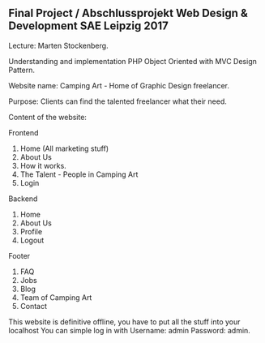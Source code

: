 Final Project / Abschlussprojekt Web Design & Development SAE Leipzig 2017 
-

Lecture: Marten Stockenberg.

Understanding and implementation PHP Object Oriented with MVC Design Pattern.

Website name: Camping Art - Home of Graphic Design freelancer.

Purpose: Clients can find the talented freelancer what their need.

Content of the website:

Frontend
1. Home (All marketing stuff)
2. About Us
3. How it works.
4. The Talent - People in Camping Art
5. Login

Backend
1. Home
2. About Us
3. Profile
4. Logout

Footer
1. FAQ
2. Jobs
3. Blog
4. Team of Camping Art
5. Contact

This website is definitive offline, you have to put all the stuff into your localhost
You can simple log in with Username: admin Password: admin.